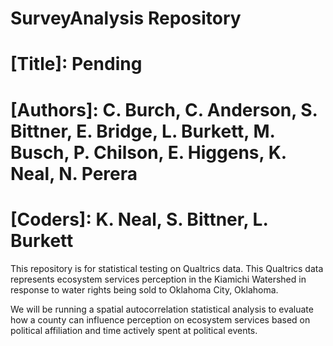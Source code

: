 # SurveyAnalysis Repository
# [Title]: Pending
# [Authors]: C. Burch, C. Anderson, S. Bittner, E. Bridge, L. Burkett, M. Busch, P. Chilson, E. Higgens, K. Neal, N. Perera
# [Coders]: K. Neal, S. Bittner, L. Burkett

This repository is for statistical testing on Qualtrics data. This Qualtrics data represents ecosystem services perception in the Kiamichi Watershed in response to water rights being sold to Oklahoma City, Oklahoma.

We will be running a spatial autocorrelation statistical analysis to evaluate how a county can influence perception on ecosystem services based on political affiliation and time actively spent at political events. 
